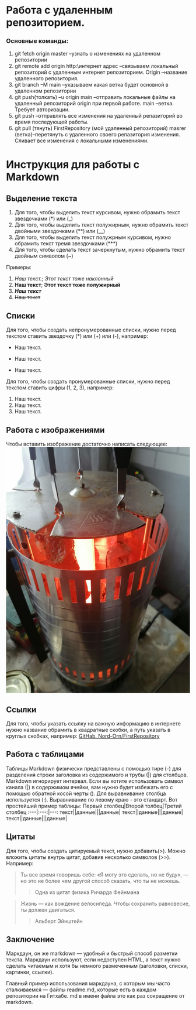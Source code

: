 # Работа с удаленным репозиторием.

### Основные команды:
1.	git fetch origin master –узнать о изменениях на удаленном репозитории
2.	git remote add origin http:\интернет адрес –связываем локальный репозиторий с удаленным интернет репозиторием. Origin –название удаленного репозитория.
3.	git branch –M main –указываем какая ветка будет основной в удаленном репозитории
4.	git push(толкать) –u origin main –отправить локальные файлы на удаленный репозиторий origin при первой работе. main –ветка. Требует авторизации.
5.	git push –отправлять все изменения на удаленный репазиторий во время последующей работы. 
6.	git pull (тянуть) FirstRepository (мой удаленный репозиторий) masrer (ветка)–перетянуть с удаленного своего репазитория изменения. Сливает все изменения с локальными изменениями.

# Инструкция для работы с Markdown

## Выделение текста

1. Для того, чтобы выделить текст курсивом, нужно обрамить текст звездочками (*) или (_)
2. Для того, чтобы выделить текст полужирным, нужно обрамить текст двойными звездочками (**) или (__)
3. Для того, чтобы выделить текст полужрным курсивом, нужно обрамить текст тремя звездочками (***)
4. Для того, чтобы сделать текст зачеркнутым, нужно обрамить текст двойным символом (~)

Примеры:

1. *Наш текст.*; _Этот текст тоже наклонный_
2. **Наш текст**; __Этот текст тоже полужирный__
3. ***Наш текст***
4. ~~Наш текст~~

## Списки

Для того, чтобы создать непронумерованные списки, нужно перед текстом ставить звездочку (*) или (+) или (-), например: 
* Наш текст.
+ Наш текст.
- Наш текст.

Для того, чтобы создать пронумерованные списки, нужно перед текстом ставить цифры (1, 2, 3), например: 
1. Наш текст.
2. Наш текст.
3. Наш текст.

## Работа с изображениями

Чтобы вставить изображение достаточно написать следующее:
![Это печь для шашлыков](barbecue.jpg)

## Ссылки

Для того, чтобы указать ссылку на важную информацию в интернете нужно название обрамить в квадратные скобки, а путь указать в круглых скобках, например:  [GitHab. Nord-Orn/FirstRepository](https://github.com/Nord-Orn/FirstRepository)

## Работа с таблицами

Таблицы Markdown физически представлены с помощью тире (-) для разделения строки заголовка из содержимого и трубы (|) для столбцов.
Markdown игнорирует интервал. 
Если вы хотите использовать символ канала (|) в содержимом ячейки, вам нужно будет избежать его с помощью обратной косой черты (\).
Для выравнивание столбца используется (:).
Выравнивание по левому краю - это стандарт. 
Вот простейший пример таблицы: 
Первый столбец|Второй толбец|Третий столбец
:---|:---:|---:
текст|\|данные\||\|данные\|
текст|\|данные\||\|данные\|
текст|\|данные\||\|данные\|

## Цитаты

Для того, чтобы создать цитируемый текст, нужно добавить(>). 
Можно вложить цитаты внутрь цитат, добавив несколько символов (>>). Например:

> Ты все время говоришь себе: «Я могу это 
> сделать, но не буду», — но это не более 
> чем другой способ сказать, что ты не 
> можешь.
>> Одна из цитат физика Ричарда Фейнмана

> Жизнь — как вождение велосипеда. Чтобы сохранить равновесие, ты должен двигаться.
>> Альберт Эйнштейн

## Заключение

Маркдаун, он же markdown — удобный и быстрый способ разметки текста. Маркдаун используют, если недоступен HTML, а текст нужно сделать читаемым и хотя бы немного размеченным (заголовки, списки, картинки, ссылки).

Главный пример использования маркдауна, с которым мы часто сталкиваемся — файлы readme.md, которые есть в каждом репозитории на Гитхабе. md в имени файла это как раз сокращение от markdown.
